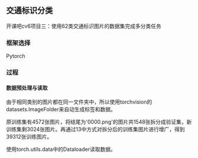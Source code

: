 ## 交通标识分类

开课吧cv6项目三：使用62类交通标识图片的数据集完成多分类任务

### 框架选择

Pytorch

### 过程

#### 数据预处理与读取

由于相同类别的图片都在同一文件夹中，所以使用torchvision的datasets.ImageFolder来自动生成标签和数据。

原训练集有4572张图片，将结尾为'0000.png'的图片共1548张拆分成验证集，新训练集剩3024张图片。再通过13中方式对拆分后的训练集图片进行增广，得到39312张训练图片。

使用torch.utils.data中的Dataloader读取数据。

